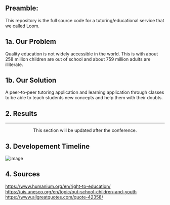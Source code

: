 ## Preamble:
This repository is the full source code for a tutoring/educational service that we called Loom.

## 1a. Our Problem
Quality education is not widely accessible in the world. This is with about 258 million children are out of school and about 759 million adults are illiterate.

## 1b. Our Solution
A peer-to-peer tutoring application and learning application through classes to be able to teach students new concepts and help them with their doubts.

## 2. Results
<hr>
<div align="center">
  This section will be updated after the conference.
</div>

## 3. Developement Timeline
![image](https://github.com/upvoteapp/component1/assets/61808223/32dd4c3b-648d-4ba8-b09f-2fd168cd945a)

## 4. Sources
https://www.humanium.org/en/right-to-education/
https://uis.unesco.org/en/topic/out-school-children-and-youth
https://www.allgreatquotes.com/quote-42358/
